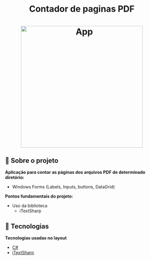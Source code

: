<h1 align="center">
Contador de paginas PDF
</h1>

<h1 align="center">
<img src="https://raw.githubusercontent.com/CristhianFSantos/Contador-de-paginas-PDF-iTextSharp/master/img.png" alt="App" height="400">
<br>
</h1>

## 📖 Sobre o projeto

**Aplicação para contar as páginas dos arquivos PDF de determinado diretório:**

- Windows Forms (Labels, Inputs, buttons, DataGrid)

**Pontos fundamentais do projeto:**

- Uso da biblioteca
    - iTextSharp
    


## 🤖 Tecnologias

**Tecnologias usadas no layout**

- [C#](https://docs.microsoft.com/pt-br/dotnet/csharp/)
- [iTextSharp](https://www.nuget.org/packages/iTextSharp/5.5.13.2)